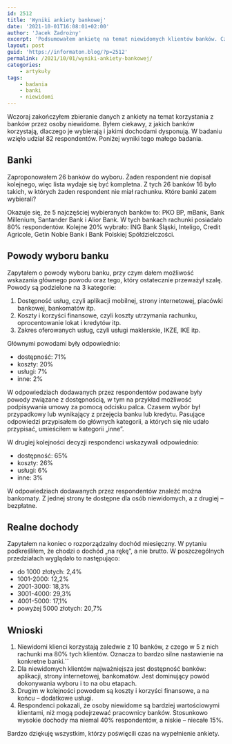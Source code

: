 ```yaml
---
id: 2512
title: 'Wyniki ankiety bankowej'
date: '2021-10-01T16:08:01+02:00'
author: 'Jacek Zadrożny'
excerpt: 'Podsumowałem ankietę na temat niewidomych klientów banków. Części rzeczy się spodziewałem, a inne mnie zaskoczyły. Dobrze jest sprawdzać hipotezy.'
layout: post
guid: 'https://informaton.blog/?p=2512'
permalink: /2021/10/01/wyniki-ankiety-bankowej/
categories:
    - artykuły
tags:
    - badania
    - banki
    - niewidomi
---
```


Wczoraj zakończyłem zbieranie danych z ankiety na temat korzystania z banków przez osoby niewidome. Byłem ciekawy, z jakich banków korzystają, dlaczego je wybierają i jakimi dochodami dysponują. W badaniu wzięło udział 82 respondentów. Poniżej wyniki tego małego badania.

## Banki

Zaproponowałem 26 banków do wyboru. Żaden respondent nie dopisał kolejnego, więc lista wydaje się być kompletna. Z tych 26 banków 16 było takich, w których żaden respondent nie miał rachunku. Które banki zatem wybierali?

Okazuje się, że 5 najczęściej wybieranych banków to: PKO BP, mBank, Bank Millenium, Santander Bank i Alior Bank. W tych bankach rachunki posiadało 80% respondentów. Kolejne 20% wybrało: ING Bank Śląski, Inteligo, Credit Agricole, Getin Noble Bank i Bank Polskiej Spółdzielczości.

## Powody wyboru banku

Zapytałem o powody wyboru banku, przy czym dałem możliwość wskazania głównego powodu oraz tego, który ostatecznie przeważył szalę. Powody są podzielone na 3 kategorie:

1. Dostępność usług, czyli aplikacji mobilnej, strony internetowej, placówki bankowej, bankomatów itp.
2. Koszty i korzyści finansowe, czyli koszty utrzymania rachunku, oprocentowanie lokat i kredytów itp.
3. Zakres oferowanych usług, czyli usługi maklerskie, IKZE, IKE itp.

Głównymi powodami były odpowiednio:

- dostępność: 71%
- koszty: 20%
- usługi: 7%
- inne: 2%

W odpowiedziach dodawanych przez respondentów podawane były powody związane z dostępnością, w tym na przykład możliwość podpisywania umowy za pomocą odcisku palca. Czasem wybór był przypadkowy lub wynikający z przejęcia banku lub kredytu. Pasujące odpowiedzi przypisałem do głównych kategorii, a których się nie udało przypisać, umieściłem w kategorii „inne”.

W drugiej kolejności decyzji respondenci wskazywali odpowiednio:

- dostępność: 65%
- koszty: 26%
- usługi: 6%
- inne: 3%

W odpowiedziach dodawanych przez respondentów znaleźć można bankomaty. Z jednej strony te dostępne dla osób niewidomych, a z drugiej – bezpłatne.

## Realne dochody

Zapytałem na koniec o rozporządzalny dochód miesięczny. W pytaniu podkreśliłem, że chodzi o dochód „na rękę”, a nie brutto. W poszczególnych przedziałach wyglądało to następująco:

- do 1000 złotych: 2,4%
- 1001-2000: 12,2%
- 2001-3000: 18,3%
- 3001-4000: 29,3%
- 4001-5000: 17,1%
- powyżej 5000 złotych: 20,7%

## Wnioski

1. Niewidomi klienci korzystają zaledwie z 10 banków, z czego w 5 z nich rachunki ma 80% tych klientów. Oznacza to bardzo silne nastawienie na konkretne banki.``
2. Dla niewidomych klientów najważniejsza jest dostępność banków: aplikacji, strony internetowej, bankomatów. Jest dominujący powód dokonywania wyboru i to na obu etapach.
3. Drugim w kolejności powodem są koszty i korzyści finansowe, a na końcu – dodatkowe usługi.
4. Respondenci pokazali, że osoby niewidome są bardziej wartościowymi klientami, niż mogą podejrzewać pracownicy banków. Stosunkowo wysokie dochody ma niemal 40% respondentów, a niskie – niecałe 15%.

Bardzo dziękuję wszystkim, którzy poświęcili czas na wypełnienie ankiety.